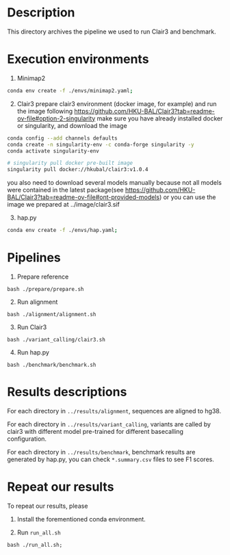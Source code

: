# Description
This directory archives the pipeline we used to run Clair3 and benchmark.


# Execution environments
1. Minimap2
```bash
conda env create -f ./envs/minimap2.yaml;
```
2. Clair3
prepare clair3 environment (docker image, for example) and run the image following https://github.com/HKU-BAL/Clair3?tab=readme-ov-file#option-2-singularity
make sure you have already installed docker or singularity, and download the image
```bash
conda config --add channels defaults
conda create -n singularity-env -c conda-forge singularity -y
conda activate singularity-env

# singularity pull docker pre-built image
singularity pull docker://hkubal/clair3:v1.0.4

```
you also need to download several models manually because not all models were contained in the latest package(see https://github.com/HKU-BAL/Clair3?tab=readme-ov-file#ont-provided-models) or you can use the image we prepared at ../image/clair3.sif

3. hap.py
```bash
conda env create -f ./envs/hap.yaml;
```


# Pipelines
1. Prepare reference
```
bash ./prepare/prepare.sh
```

2. Run alignment
```
bash ./alignment/alignment.sh
```

3. Run Clair3
```
bash ./variant_calling/clair3.sh
```

4. Run hap.py
```
bash ./benchmark/benchmark.sh
```


# Results descriptions
For each directory in `../results/alignment`, sequences are aligned to hg38.

For each directory in `../results/variant_calling`, variants are called by clair3 with different model pre-trained for different basecalling configuration.

For each directory in `../results/benchmark`, benchmark results are generated by hap.py, you can check `*.summary.csv` files to see F1 scores.



# Repeat our results
To repeat our results, please 
1. Install the forementioned conda environment.

2. Run `run_all.sh`
```
bash ./run_all.sh;
```

